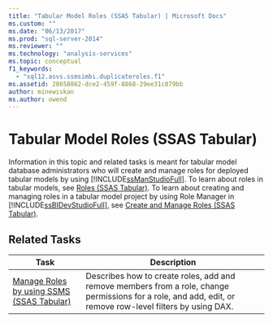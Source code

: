 ```yaml
---
title: "Tabular Model Roles (SSAS Tabular) | Microsoft Docs"
ms.custom: ""
ms.date: "06/13/2017"
ms.prod: "sql-server-2014"
ms.reviewer: ""
ms.technology: "analysis-services"
ms.topic: conceptual
f1_keywords: 
  - "sql12.asvs.ssmsimbi.duplicateroles.f1"
ms.assetid: 28658862-dce2-459f-8868-29ee31c879bb
author: minewiskan
ms.author: owend
---
```

# Tabular Model Roles (SSAS Tabular)
  Information in this topic and related tasks is meant for tabular model database administrators who will create and manage roles for deployed tabular models by using [!INCLUDE[ssManStudioFull](../../includes/ssmanstudiofull-md.md)]. To learn about roles in tabular models, see [Roles &#40;SSAS Tabular&#41;](roles-ssas-tabular.md). To learn about creating and managing roles in a tabular model project by using Role Manager in [!INCLUDE[ssBIDevStudioFull](../../includes/ssbidevstudiofull-md.md)], see [Create and Manage Roles &#40;SSAS Tabular&#41;](create-and-manage-roles-ssas-tabular.md).  
  
## Related Tasks  
  
|Task|Description|  
|----------|-----------------|  
|[Manage Roles by using SSMS &#40;SSAS Tabular&#41;](manage-roles-by-using-ssms-ssas-tabular.md)|Describes how to create roles, add and remove members from a role, change permissions for a role, and add, edit, or remove row-level filters by using DAX.|  
  
  

